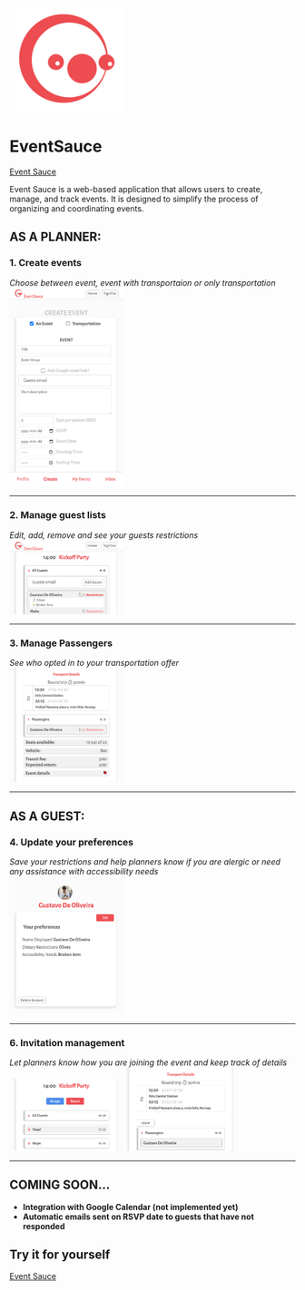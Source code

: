 <img src="app/assets/Logo1.png" alt="Logo" width="200">

# EventSauce
[Event Sauce](https://event-sauce.vercel.app)

Event Sauce is a web-based application that allows users to create, manage, and track events. It is designed to simplify the process of organizing and coordinating events.


## AS A PLANNER:
### 1. **Create events**
<i>Choose between event, event with transportaion or only transportation</i>
<br>
<img src="app/assets/create-form.png" width="200px">
<hr>

### 2. **Manage guest lists**
<i>Edit, add, remove and see your guests restrictions</i>
<br>
<img src="app/assets/guests.png" width="200px">
<hr>

### 3. **Manage Passengers**
<i>See who opted in to your transportation offer</i>
<br>
<img src="app/assets/passengers.png" width="200px">
<hr>

## AS A GUEST:

### 4. **Update your preferences**
<i>Save your restrictions and help planners know if you are alergic or need any assistance with accessibility needs</i>
<br>
<img src="app/assets/user-profile.png" width="200px">
<hr>

### 6. **Invitation management**
<i>Let planners know how you are joining the event and keep track of details</i>
<br>
<img src="app/assets/answer.png " width="200px">
<img src="app/assets/join-ride.png" width="200px">
<hr>

## COMING SOON...

- **Integration with Google Calendar (not implemented yet)**
- **Automatic emails sent on RSVP date to guests that have not responded**

## Try it for yourself

[Event Sauce](https://event-sauce.vercel.app)